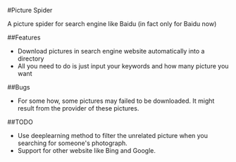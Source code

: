 #Picture Spider

A picture spider for search engine like Baidu (in fact only for Baidu now)

##Features

+ Download pictures in search engine website automatically into a directory
+ All you need to do is just input your keywords and how many picture you want

##Bugs

+ For some how, some pictures may failed to be downloaded. It might result from the provider of these pictures.

##TODO

+ Use deeplearning method to filter the unrelated picture when you searching for someone's photograph.
+ Support for other website like Bing and Google.

